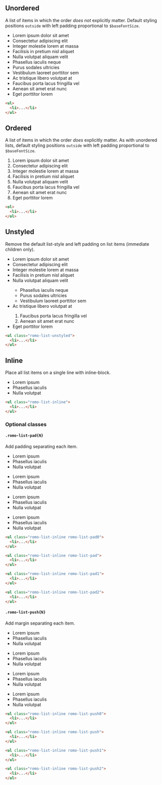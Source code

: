 ## Unordered

A list of items in which the order *does not* explicitly matter.  Default styling positions `outside` with left padding proportional to `$baseFontSize`.

<ul>
  <li>Lorem ipsum dolor sit amet</li>
  <li>Consectetur adipiscing elit</li>
  <li>Integer molestie lorem at massa</li>
  <li>Facilisis in pretium nisl aliquet</li>
  <li>Nulla volutpat aliquam velit</li>
  <li>Phasellus iaculis neque</li>
  <li>Purus sodales ultricies</li>
  <li>Vestibulum laoreet porttitor sem</li>
  <li>Ac tristique libero volutpat at</li>
  <li>Faucibus porta lacus fringilla vel</li>
  <li>Aenean sit amet erat nunc</li>
  <li>Eget porttitor lorem</li>
</ul>

```html
<ul>
  <li>...</li>
</ul>
```

## Ordered

A list of items in which the order *does* explicitly matter.  As with unordered lists, default styling positions `outside` with left padding proportional to `$baseFontSize`.

<ol>
  <li>Lorem ipsum dolor sit amet</li>
  <li>Consectetur adipiscing elit</li>
  <li>Integer molestie lorem at massa</li>
  <li>Facilisis in pretium nisl aliquet</li>
  <li>Nulla volutpat aliquam velit</li>
  <li>Faucibus porta lacus fringilla vel</li>
  <li>Aenean sit amet erat nunc</li>
  <li>Eget porttitor lorem</li>
</ol>

```html
<ol>
  <li>...</li>
</ol>
```

## Unstyled

Remove the default list-style and left padding on list items (immediate children only).

<ul class="romo-list-unstyled">
  <li>Lorem ipsum dolor sit amet</li>
  <li>Consectetur adipiscing elit</li>
  <li>Integer molestie lorem at massa</li>
  <li>Facilisis in pretium nisl aliquet</li>
  <li>Nulla volutpat aliquam velit</li>
  <ul>
    <li>Phasellus iaculis neque</li>
    <li>Purus sodales ultricies</li>
    <li>Vestibulum laoreet porttitor sem</li>
  </ul>
  <li>Ac tristique libero volutpat at</li>
  <ol>
    <li>Faucibus porta lacus fringilla vel</li>
    <li>Aenean sit amet erat nunc</li>
  </ol>
  <li>Eget porttitor lorem</li>
</ul>

```html
<ul class="romo-list-unstyled">
  <li>...</li>
</ul>
```

## Inline

Place all list items on a single line with inline-block.

<ul class="romo-list-inline">
  <li>Lorem ipsum</li>
  <li>Phasellus iaculis</li>
  <li>Nulla volutpat</li>
</ul>

```html
<ul class="romo-list-inline">
  <li>...</li>
</ul>
```

### Optional classes

#### `.romo-list-pad{N}`

Add padding separating each item.

<div>
<ul class="romo-list-inline romo-list-pad0">
  <li>Lorem ipsum</li>
  <li>Phasellus iaculis</li>
  <li>Nulla volutpat</li>
</ul>
</div>
<div>
<ul class="romo-list-inline romo-list-pad">
  <li>Lorem ipsum</li>
  <li>Phasellus iaculis</li>
  <li>Nulla volutpat</li>
</ul>
</div>
<div>
<ul class="romo-list-inline romo-list-pad1">
  <li>Lorem ipsum</li>
  <li>Phasellus iaculis</li>
  <li>Nulla volutpat</li>
</ul>
</div>
<div>
<ul class="romo-list-inline romo-list-pad2">
  <li>Lorem ipsum</li>
  <li>Phasellus iaculis</li>
  <li>Nulla volutpat</li>
</ul>
</div>

```html
<ul class="romo-list-inline romo-list-pad0">
  <li>...</li>
</ul>

<ul class="romo-list-inline romo-list-pad">
  <li>...</li>
</ul>

<ul class="romo-list-inline romo-list-pad1">
  <li>...</li>
</ul>

<ul class="romo-list-inline romo-list-pad2">
  <li>...</li>
</ul>
```

#### `.romo-list-push{N}`

Add margin separating each item.

<div>
<ul class="romo-list-inline romo-list-push0">
  <li>Lorem ipsum</li>
  <li>Phasellus iaculis</li>
  <li>Nulla volutpat</li>
</ul>
</div>
<div>
<ul class="romo-list-inline romo-list-push">
  <li>Lorem ipsum</li>
  <li>Phasellus iaculis</li>
  <li>Nulla volutpat</li>
</ul>
</div>
<div>
<ul class="romo-list-inline romo-list-push1">
  <li>Lorem ipsum</li>
  <li>Phasellus iaculis</li>
  <li>Nulla volutpat</li>
</ul>
</div>
<div>
<ul class="romo-list-inline romo-list-push2">
  <li>Lorem ipsum</li>
  <li>Phasellus iaculis</li>
  <li>Nulla volutpat</li>
</ul>
</div>

```html
<ul class="romo-list-inline romo-list-push0">
  <li>...</li>
</ul>

<ul class="romo-list-inline romo-list-push">
  <li>...</li>
</ul>

<ul class="romo-list-inline romo-list-push1">
  <li>...</li>
</ul>

<ul class="romo-list-inline romo-list-push2">
  <li>...</li>
</ul>
```
